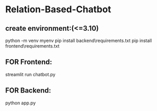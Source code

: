 # Relation-Based-Chatbot

## create environment:(<=3.10)
python -m venv myenv
pip install backend\requirements.txt
pip install frontend\requirements.txt

## FOR Frontend:

streamlit run chatbot.py

## FOR Backend:

python app.py
